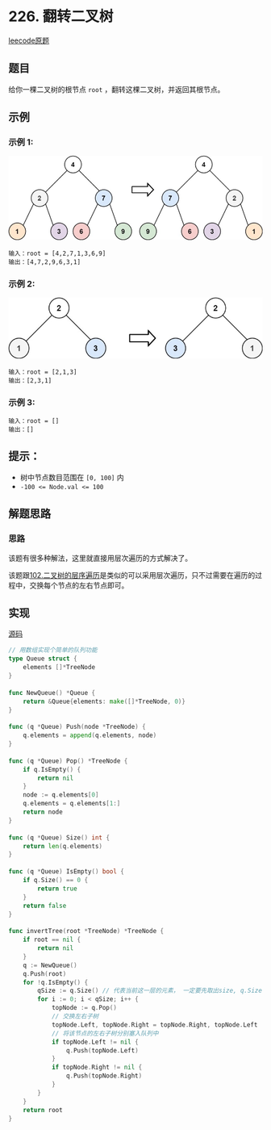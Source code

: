 # 226. 翻转二叉树

[leecode原题](https://leetcode.cn/problems/invert-binary-tree/)

## 题目
给你一棵二叉树的根节点 `root` ，翻转这棵二叉树，并返回其根节点。

## 示例

### 示例 1:
![](images/invert1-tree.jpg)
```text
输入：root = [4,2,7,1,3,6,9]
输出：[4,7,2,9,6,3,1]
```

### 示例 2:
![](images/invert2-tree.jpg)
```text
输入：root = [2,1,3]
输出：[2,3,1]
```

### 示例 3:

```text
输入：root = []
输出：[]
```

## 提示：
- 树中节点数目范围在 `[0, 100]` 内
- `-100 <= Node.val <= 100`

## 解题思路

### 思路

该题有很多种解法，这里就直接用层次遍历的方式解决了。

该题跟[102.二叉树的层序遍历](102-二叉树的层序遍历.md)是类似的可以采用层次遍历，只不过需要在遍历的过程中，交换每个节点的左右节点即可。

## 实现

[源码](./code/226-invert-binary-tree/main.go)    
```go
// 用数组实现个简单的队列功能
type Queue struct {
	elements []*TreeNode
}

func NewQueue() *Queue {
	return &Queue{elements: make([]*TreeNode, 0)}
}

func (q *Queue) Push(node *TreeNode) {
	q.elements = append(q.elements, node)
}

func (q *Queue) Pop() *TreeNode {
	if q.IsEmpty() {
		return nil
	}
	node := q.elements[0]
	q.elements = q.elements[1:]
	return node
}

func (q *Queue) Size() int {
	return len(q.elements)
}

func (q *Queue) IsEmpty() bool {
	if q.Size() == 0 {
		return true
	}
	return false
}

func invertTree(root *TreeNode) *TreeNode {
	if root == nil {
		return nil
	}
	q := NewQueue()
	q.Push(root)
	for !q.IsEmpty() {
		qSize := q.Size() // 代表当前这一层的元素， 一定要先取出size, q.Size()会一直变化
		for i := 0; i < qSize; i++ {
			topNode := q.Pop()
			// 交换左右子树
			topNode.Left, topNode.Right = topNode.Right, topNode.Left
			// 将该节点的左右子树分别塞入队列中
			if topNode.Left != nil {
				q.Push(topNode.Left)
			}
			if topNode.Right != nil {
				q.Push(topNode.Right)
			}
		}
	}
	return root
}
```
